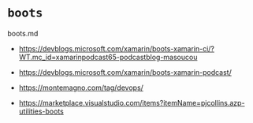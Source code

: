 # `boots`

boots.md


*   https://devblogs.microsoft.com/xamarin/boots-xamarin-ci/?WT.mc_id=xamarinpodcast65-podcastblog-masoucou

*   https://devblogs.microsoft.com/xamarin/boots-xamarin-podcast/

*   https://montemagno.com/tag/devops/

*   https://marketplace.visualstudio.com/items?itemName=pjcollins.azp-utilities-boots

